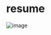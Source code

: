 # resume
![image](https://user-images.githubusercontent.com/107436210/181484253-ac162992-794f-4b8c-b79b-00cef7d57451.png)
